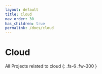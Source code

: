 ```yaml
---
layout: default
title: Cloud
nav_order: 30
has_children: true
permalink: /docs/cloud
---
```


# Cloud

All Projects related to cloud
{: .fs-6 .fw-300 }
